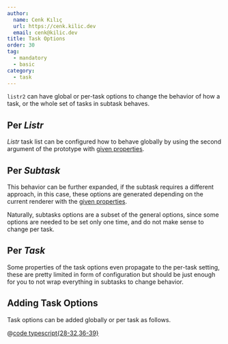 ```yaml
---
author:
  name: Cenk Kılıç
  url: https://cenk.kilic.dev
  email: cenk@kilic.dev
title: Task Options
order: 30
tag:
  - mandatory
  - basic
category:
  - task
---
```


`listr2` can have global or per-task options to change the behavior of how a task, or the whole set of tasks in subtask behaves.

<!-- more -->

## Per _Listr_

_Listr_ task list can be configured how to behave globally by using the second argument of the prototype with [given properties](/api/interfaces/ListrOptions.html#properties).

## Per _Subtask_

This behavior can be further expanded, if the subtask requires a different approach, in this case, these options are generated depending on the current renderer with the [given properties](/api/interfaces/ListrSubClassOptions.html#properties).

Naturally, subtasks options are a subset of the general options, since some options are needed to be set only one time, and do not make sense to change per task.

## Per _Task_

Some properties of the task options even propagate to the per-task setting, these are pretty limited in form of configuration but should be just enough for you to not wrap everything in subtasks to change behavior.

## Adding Task Options

Task options can be added globally or per task as follows.

@[code typescript{28-32,36-39}](../../examples/docs/getting-started/task-options/task-options.ts)
